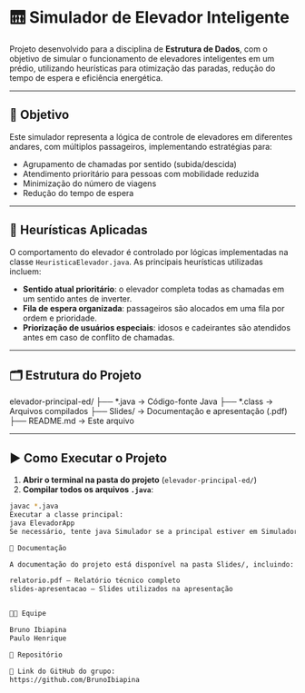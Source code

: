 
# 🛗 Simulador de Elevador Inteligente

Projeto desenvolvido para a disciplina de **Estrutura de Dados**, com o objetivo de simular o funcionamento de elevadores inteligentes em um prédio, utilizando heurísticas para otimização das paradas, redução do tempo de espera e eficiência energética.

---

## 🎯 Objetivo

Este simulador representa a lógica de controle de elevadores em diferentes andares, com múltiplos passageiros, implementando estratégias para:
- Agrupamento de chamadas por sentido (subida/descida)
- Atendimento prioritário para pessoas com mobilidade reduzida
- Minimização do número de viagens
- Redução do tempo de espera

---

## 🧠 Heurísticas Aplicadas

O comportamento do elevador é controlado por lógicas implementadas na classe `HeuristicaElevador.java`. As principais heurísticas utilizadas incluem:
- **Sentido atual prioritário**: o elevador completa todas as chamadas em um sentido antes de inverter.
- **Fila de espera organizada**: passageiros são alocados em uma fila por ordem e prioridade.
- **Priorização de usuários especiais**: idosos e cadeirantes são atendidos antes em caso de conflito de chamadas.

---

## 🗂️ Estrutura do Projeto

elevador-principal-ed/
├── *.java → Código-fonte Java
├── *.class → Arquivos compilados
├── Slides/ → Documentação e apresentação (.pdf)
├── README.md → Este arquivo


---

## ▶️ Como Executar o Projeto

1. **Abrir o terminal na pasta do projeto** (`elevador-principal-ed/`)
2. **Compilar todos os arquivos `.java`**:

```bash
javac *.java
Executar a classe principal:
java ElevadorApp
Se necessário, tente java Simulador se a principal estiver em Simulador.java.

📑 Documentação

A documentação do projeto está disponível na pasta Slides/, incluindo:

relatorio.pdf — Relatório técnico completo
slides-apresentacao — Slides utilizados na apresentação


👨‍💻 Equipe

Bruno Ibiapina
Paulo Henrique

🔗 Repositório

📎 Link do GitHub do grupo:
https://github.com/BrunoIbiapina